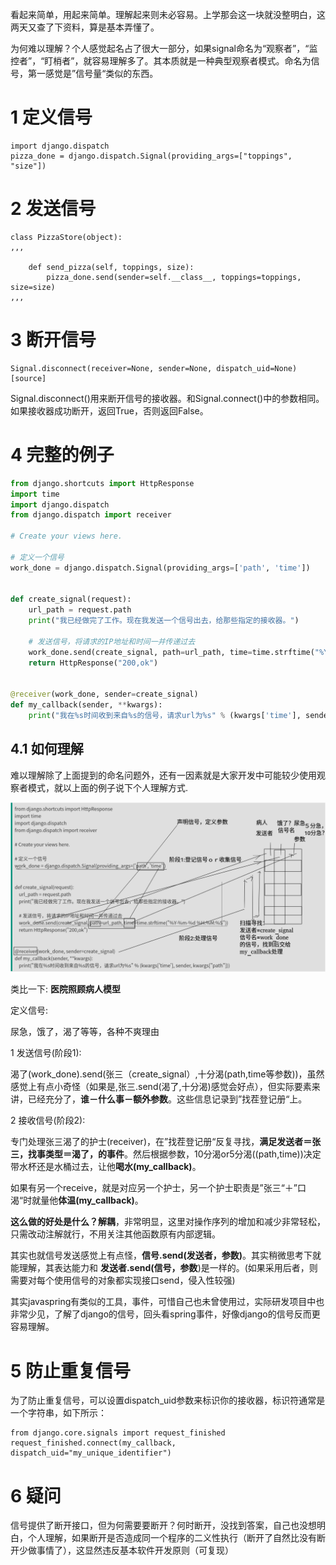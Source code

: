 
看起来简单，用起来简单。理解起来则未必容易。上学那会这一块就没整明白，这两天又查了下资料，算是基本弄懂了。

为何难以理解？个人感觉起名占了很大一部分，如果signal命名为“观察者”，“监控者”，“盯梢者”，就容易理解多了。其本质就是一种典型观察者模式。命名为信号，第一感觉是”信号量“类似的东西。

# 1 定义信号

```
import django.dispatch
pizza_done = django.dispatch.Signal(providing_args=["toppings", "size"])
```

# 2 发送信号

```
class PizzaStore(object):
,,,

    def send_pizza(self, toppings, size):
        pizza_done.send(sender=self.__class__, toppings=toppings, size=size)
,,,
```



# 3 断开信号

```
Signal.disconnect(receiver=None, sender=None, dispatch_uid=None)[source]
```

Signal.disconnect()用来断开信号的接收器。和Signal.connect()中的参数相同。如果接收器成功断开，返回True，否则返回False。



# 4 完整的例子

```python
from django.shortcuts import HttpResponse
import time
import django.dispatch
from django.dispatch import receiver

# Create your views here.

# 定义一个信号
work_done = django.dispatch.Signal(providing_args=['path', 'time'])


def create_signal(request):
    url_path = request.path
    print("我已经做完了工作。现在我发送一个信号出去，给那些指定的接收器。")

    # 发送信号，将请求的IP地址和时间一并传递过去
    work_done.send(create_signal, path=url_path, time=time.strftime("%Y-%m-%d %H:%M:%S"))
    return HttpResponse("200,ok")


@receiver(work_done, sender=create_signal)
def my_callback(sender, **kwargs):
    print("我在%s时间收到来自%s的信号，请求url为%s" % (kwargs['time'], sender, kwargs["path"]))
```

## 4.1 如何理解

难以理解除了上面提到的命名问题外，还有一因素就是大家开发中可能较少使用观察者模式，就以上面的例子说下个人理解方式.


![](images/20200503152221895_1265135324.webp)

类比一下: **医院照顾病人模型**

定义信号:

尿急，饿了，渴了等等，各种不爽理由

1 发送信号(阶段1):

渴了(work_done).send(张三（create_signal）,十分渴(path,time等参数))，虽然感觉上有点小奇怪（如果是,张三.send(渴了,十分渴)感觉会好点），但实际要素来讲，已经充分了，**谁－什么事－额外参数**。这些信息记录到”找茬登记册“上。


2 接收信号(阶段2):

专门处理张三渴了的护士(receiver)，在”找茬登记册“反复寻找，**满足发送者＝张三，找事类型＝渴了，的事件**。然后根据参数，10分渴or5分渴((path,time))决定带水杯还是水桶过去，让他**喝水(my_callback)**。

如果有另一个receive，就是对应另一个护士，另一个护士职责是”张三“＋”口渴“时就量他**体温(my_callback)**。



**这么做的好处是什么？解耦**，非常明显，这里对操作序列的增加和减少非常轻松，只需改动注解就行，不用关注其他函数原有内部逻辑。

其实也就信号发送感觉上有点怪，**信号.send(发送者，参数)**。其实稍微思考下就能理解，其表达能力和 **发送者.send(信号，参数**)是一样的。(如果采用后者，则需要对每个使用信号的对象都实现接口send，侵入性较强)

其实javaspring有类似的工具，事件，可惜自己也未曾使用过，实际研发项目中也非常少见，了解了django的信号，回头看spring事件，好像django的信号反而更容易理解。



# 5 防止重复信号

为了防止重复信号，可以设置dispatch_uid参数来标识你的接收器，标识符通常是一个字符串，如下所示：

```
from django.core.signals import request_finished
request_finished.connect(my_callback, dispatch_uid="my_unique_identifier")
```


# 6 疑问

信号提供了断开接口，但为何需要要断开？何时断开，没找到答案，自己也没想明白，个人理解，如果断开是否造成同一个程序的二义性执行（断开了自然比没有断开少做事情了），这显然违反基本软件开发原则（可复现）
